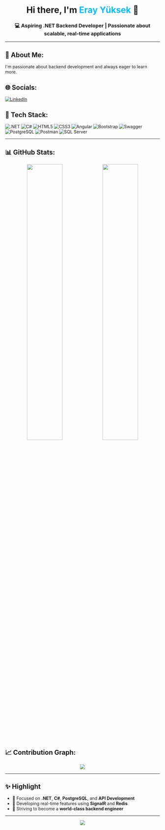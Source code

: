 <h1 align="center">Hi there, I'm <span style="color:#00BFFF">Eray Yüksek</span> 👋</h1>
<h3 align="center">💻 Aspiring .NET Backend Developer | Passionate about scalable, real-time applications</h3>

---

## 📄 About Me:

I'm passionate about backend development and always eager to learn more.

## 🌐 Socials:
[![LinkedIn](https://img.shields.io/badge/LinkedIn-%230077B5.svg?style=flat-square&logo=linkedin&logoColor=white)](https://www.linkedin.com/in/eray-y-6a671a322/)

## 🚀 Tech Stack:

![.NET](https://img.shields.io/badge/.NET-512BD4?style=flat-square&logo=dotnet&logoColor=white)
![C#](https://img.shields.io/badge/C%23-239120?style=flat-square&logo=c-sharp&logoColor=white)
![HTML5](https://img.shields.io/badge/HTML5-E34F26?style=flat-square&logo=html5&logoColor=white)
![CSS3](https://img.shields.io/badge/CSS3-1572B6?style=flat-square&logo=css3&logoColor=white)
![Angular](https://img.shields.io/badge/Angular-DD0031?style=flat-square&logo=angular&logoColor=white)
![Bootstrap](https://img.shields.io/badge/Bootstrap-7952B3?style=flat-square&logo=bootstrap&logoColor=white)
![Swagger](https://img.shields.io/badge/Swagger-85EA2D?style=flat-square&logo=swagger&logoColor=black)
![PostgreSQL](https://img.shields.io/badge/PostgreSQL-316192?style=flat-square&logo=postgresql&logoColor=white)
![Postman](https://img.shields.io/badge/Postman-FF6C37?style=flat-square&logo=postman&logoColor=white)
![SQL Server](https://img.shields.io/badge/Microsoft%20SQL%20Server-CC2927?style=flat-square&logo=microsoftsqlserver&logoColor=white)

---

## 📊 GitHub Stats:

<p align="center">
  <img src="https://github-readme-stats.vercel.app/api?username=ErayYuksek&show_icons=true&theme=radical&count_private=true" width="48%" />
  <img src="https://github-readme-stats.vercel.app/api/top-langs/?username=ErayYuksek&layout=compact&theme=radical&langs_count=6&hide=html,css" width="48%" />
</p>

## 📈 Contribution Graph:

<p align="center">
  <img src="https://github-readme-activity-graph.cyclic.app/graph?username=ErayYuksek&theme=tokyo-night&area=true" />
</p>

---

## ✨ Highlight

- 🔹 Focused on **.NET**, **C#**, **PostgreSQL**, and **API Development**
- 🔹 Developing real-time features using **SignalR** and **Redis**
- 🔹 Striving to become a **world-class backend engineer**

---

<p align="center">
  <img src="https://capsule-render.vercel.app/api?type=waving&color=gradient&height=100&section=footer"/>
</p>
